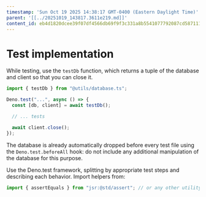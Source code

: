 ```yaml
---
timestamp: 'Sun Oct 19 2025 14:38:17 GMT-0400 (Eastern Daylight Time)'
parent: '[[../20251019_143817.3611e219.md]]'
content_id: eb4d1820dcee39f07df4566db69f9f3c331a8b5541077792087cd587111b5878
---
```


# Test implementation

While testing, use the `testDb` function, which returns a tuple of the database and client so that you can close it.

```typescript
import { testDb } from "@utils/database.ts";

Deno.test("...", async () => {
  const [db, client] = await testDb();

  // ... tests

  await client.close();
});
```

The database is already automatically dropped before every test file using the `Deno.test.beforeAll` hook: do not include any additional manipulation of the database for this purpose.

Use the Deno.test framework, splitting by appropriate test steps and describing each behavior. Import helpers from:

```typescript
import { assertEquals } from "jsr:@std/assert"; // or any other utility from the library
```
